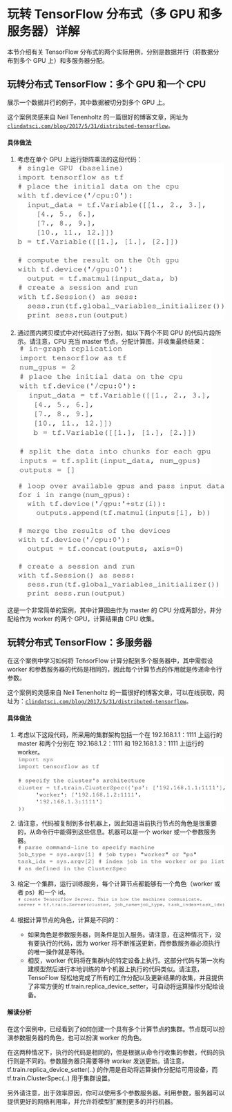 # 玩转 TensorFlow 分布式（多 GPU 和多服务器）详解

本节介绍有关 TensorFlow 分布式的两个实际用例，分别是数据并行（将数据分布到多个 GPU 上）和多服务器分配。

## 玩转分布式 TensorFlow：多个 GPU 和一个 CPU

展示一个数据并行的例子，其中数据被切分到多个 GPU 上。

这个案例灵感来自 Neil Tenenholtz 的一篇很好的博客文章，网址为[`clindatsci.com/blog/2017/5/31/distributed-tensorflow`](https://clindatsci.com/blog/2017/5/31/distributed-tensorflow)。

#### 具体做法

1.  考虑在单个 GPU 上运行矩阵乘法的这段代码：
    ![](img/1ef8d99bad252f143bbfa104476ee7a8.jpg)

2.  通过图内拷贝模式中对代码进行了分割，如以下两个不同 GPU 的代码片段所示。请注意，CPU 充当 master 节点，分配计算图，并收集最终结果：
    ![](img/301d91e4804bf7292e07c1e2540c10ab.jpg)

    ![](img/8821e62fd479130e29fc0e1bb38c7c3f.jpg)

这是一个非常简单的案例，其中计算图由作为 master 的 CPU 分成两部分，并分配给作为 worker 的两个 GPU，计算结果由 CPU 收集。

## 玩转分布式 TensorFlow：多服务器

在这个案例中学习如何将 TensorFlow 计算分配到多个服务器中，其中需假设 worker 和参数服务器的代码是相同的，因此每个计算节点的作用就是传递命令行参数。

这个案例的灵感来自 Neil Tenenholtz 的一篇很好的博客文章，可以在线获取，网址为：[`clindatsci.com/blog/2017/5/31/distributed-tensorflow`](https://clindatsci.com/blog/2017/5/31/distributed-tensorflow)。

#### 具体做法

1.  考虑以下这段代码，所采用的集群架构包括一个在 192.168.1.1：1111 上运行的 master 和两个分别在 192.168.1.2：1111 和 192.168.1.3：1111 上运行的 worker。
    ![](img/1a669690aa66dbcea26926ac53046ff2.jpg)

2.  请注意，代码被复制到多台机器上，因此知道当前执行节点的角色是很重要的，从命令行中能得到这些信息。机器可以是一个 worker 或一个参数服务器。
    ![](img/339e874af4c060819da7f2d336574cdd.jpg)

3.  给定一个集群，运行训练服务，每个计算节点都能够有一个角色（worker 或者 ps）和一个 id。
    ![](img/570909471cd89c4c3184dd25550fcfb1.jpg)

4.  根据计算节点的角色，计算是不同的：
    *   如果角色是参数服务器，则条件是加入服务。请注意，在这种情况下，没有要执行的代码，因为 worker 将不断推送更新，而参数服务器必须执行的唯一操作就是等待。
    *   相反，worker 代码将在集群内的特定设备上执行。这部分代码与第一次构建模型然后进行本地训练的单个机器上执行的代码类似。请注意，TensoFlow 轻松地完成了所有的工作分配以及更新结果的收集，并且提供了非常方便的 tf.train.replica_device_setter，可自动将运算操作分配给设备。

#### 解读分析

在这个案例中，已经看到了如何创建一个具有多个计算节点的集群。节点既可以扮演参数服务器的角色，也可以扮演 worker 的角色。

在这两种情况下，执行的代码是相同的，但是根据从命令行收集的参数，代码的执行则是不同的。参数服务器只需要等待 worker 发送更新。请注意，tf.train.replica_device_setter(..) 的作用是自动将运算操作分配给可用设备，而 tf.train.ClusterSpec(..) 用于集群设置。

另外请注意，出于效率原因，你可以使用多个参数服务器。利用参数，服务器可以提供更好的网络利用率，并允许将模型扩展到更多的并行机器。